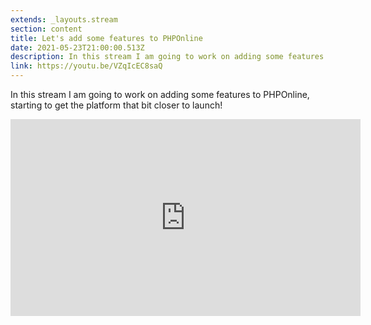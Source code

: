 ```yaml
---
extends: _layouts.stream
section: content
title: Let's add some features to PHPOnline
date: 2021-05-23T21:00:00.513Z
description: In this stream I am going to work on adding some features to PHPOnline, starting to get the platform that bit closer to launch!
link: https://youtu.be/VZqIcEC8saQ
---
```

In this stream I am going to work on adding some features to PHPOnline, starting to get the platform that bit closer to launch!

<div class="aspect-w-16 aspect-h-9">
    <iframe width="560" height="315" src="https://www.youtube.com/embed/VZqIcEC8saQ" title="YouTube video player" frameborder="0" allow="accelerometer; autoplay; clipboard-write; encrypted-media; gyroscope; picture-in-picture" allowfullscreen></iframe>
</div>